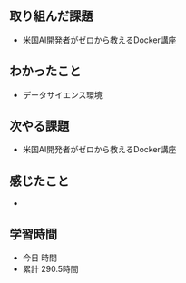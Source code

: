 ## 取り組んだ課題
- 米国AI開発者がゼロから教えるDocker講座
## わかったこと
- データサイエンス環境
## 次やる課題
- 米国AI開発者がゼロから教えるDocker講座
## 感じたこと
- 
## 学習時間
- 今日 時間
- 累計 290.5時間
